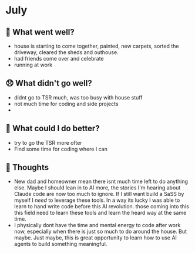 # July

## 💪 What went well?

- house is starting to come together, painted, new carpets, sorted the driveway, cleared the sheds and outhouse. 
-  had friends come over and celebrate
- running at work


## 😞 What didn't go well?

- didnt go to TSR much, was too busy with house stuff
- not much time for coding and side projects
- 
## 🚀 What could I do better?

 - try to go the TSR more ofter
 - Find some time for coding where I can
 
## 🧠 Thoughts

- New dad and homeowner mean there isnt much time left to do anything else. Maybe I should lean in to AI more, the stories I'm hearing about Claude code are now too much to ignore. If I still want build a SaSS by myself I _need_ to leverage these tools. In a way its lucky I was able to learn to hand write code before this AI revolution. those coming into this this field need to learn these tools and learn the heard way at the same time. 
- I physically dont have the time and mental energy to code after work now, especially when there is just so much to do around the house. But maybe. Just maybe, this is great opportunity to learn how to use AI agents to build something meaningful.